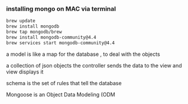 ### installing mongo on MAC via terminal 

```bash
brew update 
brew install mongodb 
brew tap mongodb/brew 
brew install mongodb-community@4.4 
brew services start mongodb-community@4.4 

```
a model is like a map for the database , to deal with the objects 

a collection of json objects 
the controller sends the data to the view and view displays it 

schema is the set of rules that tell the database 

Mongoose is an Object Data Modeling (ODM